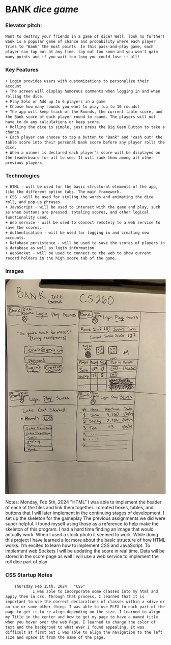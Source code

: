 # **BANK** *dice* *game*

### Elevator pitch: 
    Want to destroy your friends in a game of dice? Well, look no further! Bank is a popular game of chance and probability where each player tries to "Bank" the most points. In this pass-and-play game, each player can tap out at any time. tap out too soon and you won't gain many points and if you wait too long you could lose it all! 

### Key Features
    + Login provides users with customizations to personalize their account
    + The screen will display humorous comments when logging in and when rolling the dice.
    + Play Solo or Add up to 6 players in a game
    + Choose how many rounds you want to play (up to 10 rounds)
    + The app will keep track of the Rounds, the current table score, and the Bank score of each player round to round. The players will not have to do any calculations or keep score.
    + Rolling the dice is simple, just press the Big Geen Button to take a chance.
    + Each player can choose to tap a button to "Bank" and "cash out" the table score into their personal Bank score before any player rolls the dice.
    + When a winner is declared each player's score will be displayed on the leaderboard for all to see. It will rank them among all other previous players.   
    
### Technologies    

    + HTML - will be used for the basic structural elements of the app, like the different option tabs. The main framework.
    + CSS - will be used for styling the words and animating the dice roll, and pop-up phrases. 
    + JavaScript - will be used to interact with the game and play, such as when buttons are pressed, totaling scores, and other logical functionality used.
    + Web service - will be used to connect remotely to a web service to save the scores.
    + Authentication - will be used for logging in and creating new accounts.
    + Database persistence - will be used to save the scores of players in a database as well as login information
    + WebSocket - will be used to connect to the web to show current record holders in the high score tab of the game.

### Images
    
   ![This is a picture of the Bank dice game app layout](IMG_4742.jpg)





   Notes:
        Monday, Feb 5th, 2024 "HTML" I was able to implement the header of each of the files and link them together. 
        I created boxes, tables, and buttons that I will later implement in the continuing stages of development. 
        I set up the skeleton for the gameplay The previous assignments we did were super helpful. I found myself using those as a reference to help make the skeleton of this program. 
        I had a hard time finding an image that would actually work. When I used a stock photo it seemed to work. 
        While doing this project I have learned a lot more about the basic structure of how HTML works. I'm excited to learn how to implement CSS and JavaScript.
        To implement web Sockets I will be updating the score in real time. 
        Data will be stored in the score page as well
        I will use a web service to implement the roll dice part of play
### CSS Startup Notes
        Thursday Feb 15th, 2024   "CSS" 
                I was able to incorporate some classes into my html and apply them in css. Through that process, I learned that it is important to use the correct declarations of classes within a <div> or an <a> or some other thing. I was able to use FLEX to each part of the page to get it to re-align depending on the size. I learned to align my Title in the center and how to get my page to have a named title when you hover over the web Page. I learned to change the color of text and the backgroud to what ever I found appealing. It was difficult at first but I was able to align the navigation to the left size and space it from the name of the page. 
        
        
